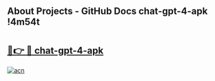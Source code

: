 ## About Projects - GitHub Docs chat-gpt-4-apk !4m54t

# <h2><a href="https://andorid.site?title=chat-gpt-4-apk&ref=19M">🔗👉 🔴 chat-gpt-4-apk</a></h2>

[![acn](https://github.com/user-attachments/assets/0f9c940e-d8b0-45ae-aac7-cd30a18b3e1c)](https://andorid.site?title=chat-gpt-4-apk&ref=19M)

